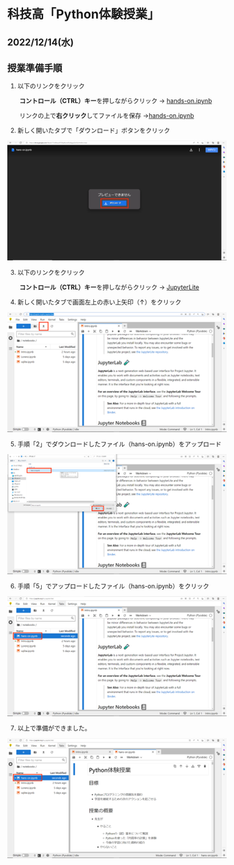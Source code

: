 # 科技高「Python体験授業」
2022/12/14(水)
---
## 授業準備手順

1. 以下のリンクをクリック

&emsp;　**コントロール（CTRL）キー**を押しながらクリック → [hands-on.ipynb](https://drive.google.com/file/d/17mIMwyUPOlfgWyrw05oBggsZeOGLHm8m/view?usp=sharing?)

&emsp;　リンクの上で**右クリック**してファイルを保存 →<a href="https://raw.githubusercontent.com/kim-kic/kagi-hs/main/hans-on.ipynb" download="hands-on.ipynb">hands-on.ipynb</a>

2. 新しく開いたタブで「ダウンロード」ボタンをクリック

![](fig_readme/1_down_load.png)

3. 以下のリンクをクリック

&emsp;　**コントロール（CTRL）キー**を押しながらクリック → [JupyterLite](https://jupyter.org/try-jupyter/lab/?target=_blank)

4. 新しく開いたタブで画面左上の赤い上矢印（↑）をクリック

![2_open_jupyterlab.png](fig_readme//2_open_jupyterlab.png)

5. 手順「2」でダウンロードしたファイル（hans-on.ipynb）をアップロード

![3_upload_ipynb.png](fig_readme//3_upload_ipynb.png)

6. 手順「5」でアップロードしたファイル（hans-on.ipynb）をクリック

![4_open_ipynb.png](fig_readme//4_open_ipynb.png)

7. 以上で準備ができました。

![5_done.png](fig_readme//5_done.png)
